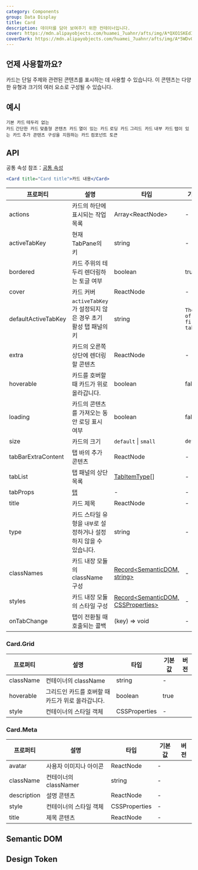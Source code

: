 ```yaml
---
category: Components
group: Data Display
title: Card
description: 데이터를 담아 보여주기 위한 컨테이너입니다.
cover: https://mdn.alipayobjects.com/huamei_7uahnr/afts/img/A*QXO1SKEdIzYAAAAAAAAAAAAADrJ8AQ/original
coverDark: https://mdn.alipayobjects.com/huamei_7uahnr/afts/img/A*5WDvQp_H7LUAAAAAAAAAAAAADrJ8AQ/original
---
```


## 언제 사용할까요?

카드는 단일 주제와 관련된 콘텐츠를 표시하는 데 사용할 수 있습니다. 이 콘텐츠는 다양한 유형과 크기의 여러 요소로 구성될 수 있습니다.

## 예시

<!-- prettier-ignore -->
<code src="./demo/basic.tsx">기본 카드</code>
<code src="./demo/border-less.tsx" background="grey">테두리 없는 카드</code>
<code src="./demo/simple.tsx">간단한 카드</code>
<code src="./demo/flexible-content.tsx">맞춤형 콘텐츠 카드</code>
<code src="./demo/in-column.tsx" background="grey">열이 있는 카드</code>
<code src="./demo/loading.tsx">로딩 카드</code>
<code src="./demo/grid-card.tsx">그리드 카드</code>
<code src="./demo/inner.tsx">내부 카드</code>
<code src="./demo/tabs.tsx">탭이 있는 카드</code>
<code src="./demo/meta.tsx">추가 콘텐츠 구성을 지원하는 카드</code>
<code src="./demo/component-token.tsx" debug>컴포넌트 토큰</code>

## API

공통 속성 참조：[공통 속성](/docs/react/common-props)

```jsx
<Card title="Card title">카드 내용</Card>
```

| 프로퍼티 | 설명 | 타입 | 기본값 | 버전 |
| --- | --- | --- | --- | --- |
| actions | 카드의 하단에 표시되는 작업 목록 | Array&lt;ReactNode> | - |  |
| activeTabKey | 현재 TabPane의 키 | string | - |  |
| bordered | 카드 주위의 테두리 렌더링하는 토글 여부 | boolean | true |  |
| cover | 카드 커버 | ReactNode | - |  |
| defaultActiveTabKey | `activeTabKey`가 설정되지 않은 경우 초기 활성 탭 패널의 키 | string | `The key of first tab` |  |
| extra | 카드의 오른쪽 상단에 렌더링할 콘텐츠 | ReactNode | - |  |
| hoverable | 카드를 호버할 때 카드가 위로 올라갑니다. | boolean | false |  |
| loading | 카드의 콘텐츠를 가져오는 동안 로딩 표시 여부 | boolean | false |  |
| size | 카드의 크기 | `default` \| `small` | `default` |  |
| tabBarExtraContent | 탭 바의 추가 콘텐츠 | ReactNode | - |  |
| tabList | 탭 패널의 상단 목록 | [TabItemType](/components/tabs#tabitemtype)[] | - |  |
| tabProps | [탭](/components/tabs/#tabs) | - | - |  |
| title | 카드 제목 | ReactNode | - |  |
| type | 카드 스타일 유형을 `내부`로 설정하거나 설정하지 않을 수 있습니다. | string | - |  |
| classNames | 카드 내장 모듈의 className 구성 | [Record<SemanticDOM, string>](#semantic-dom) | - | 5.14.0 |
| styles | 카드 내장 모듈의 스타일 구성 | [Record<SemanticDOM, CSSProperties>](#semantic-dom) | - | 5.14.0 |
| onTabChange | 탭이 전환될 때 호출되는 콜백 | (key) => void | - |  |

### Card.Grid

| 프로퍼티  | 설명                                              | 타입          | 기본값 | 버전 |
| --------- | ------------------------------------------------- | ------------- | ------ | ---- |
| className | 컨테이너의 className                              | string        | -      |      |
| hoverable | 그리드인 카드를 호버할 때 카드가 위로 올라갑니다. | boolean       | true   |      |
| style     | 컨테이너의 스타일 객체                            | CSSProperties | -      |      |

### Card.Meta

| 프로퍼티    | 설명                   | 타입          | 기본값 | 버전 |
| ----------- | ---------------------- | ------------- | ------ | ---- |
| avatar      | 사용자 이미지나 아이콘 | ReactNode     | -      |      |
| className   | 컨테이너의 classNamer  | string        | -      |      |
| description | 설명 콘텐츠            | ReactNode     | -      |      |
| style       | 컨테이너의 스타일 객체 | CSSProperties | -      |      |
| title       | 제목 콘텐츠            | ReactNode     | -      |      |

## Semantic DOM

<code src="./demo/_semantic.tsx" simplify="true"></code>

## Design Token

<ComponentTokenTable component="Card"></ComponentTokenTable>
